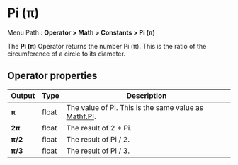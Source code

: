 # Pi (π)

Menu Path : **Operator > Math > Constants > Pi (π)**

The **Pi (π)** Operator returns the number Pi (π). This is the ratio of the circumference of a circle to its diameter.

## Operator properties

| **Output** | **Type** | **Description**                                              |
| ---------- | -------- | ------------------------------------------------------------ |
| **π**      | float    | The value of Pi. This is the same value as [Mathf.PI](https://docs.unity3d.com/ScriptReference/Mathf.PI.html). |
| **2π**     | float    | The result of 2 * Pi.                                        |
| **π/2**    | float    | The result of Pi / 2.                                        |
| **π/3**    | float    | The result of Pi / 3.                                        |
